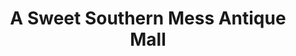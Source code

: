 ---
title: "A Sweet Southern Mess Antique Mall"
url: /madison/a-sweet-southern-mess-antique-mall/
shop: Antiquitäten
---
